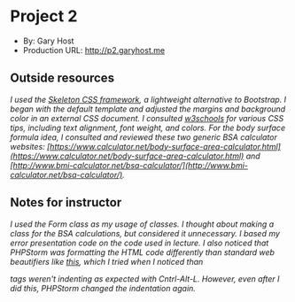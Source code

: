 # Project 2
+ By: Gary Host
+ Production URL: <http://p2.garyhost.me>

## Outside resources
*I used the [Skeleton CSS framework](http://getskeleton.com/), a lightweight alternative to Bootstrap. I began with the default template and adjusted the margins and background color in an external CSS document. I consulted [w3schools](https://www.w3schools.com/) for various CSS tips, including text alignment, font weight, and colors. For the body surface formula idea, I consulted and reviewed these two generic BSA calculator websites: [https://www.calculator.net/body-surface-area-calculator.html](https://www.calculator.net/body-surface-area-calculator.html) and [http://www.bmi-calculator.net/bsa-calculator/](http://www.bmi-calculator.net/bsa-calculator/).*

## Notes for instructor
*I used the Form class as my usage of classes. I thought about making a class for the BSA calculations, but considered it unnecessary. I based my error presentation code on the code used in lecture. I also noticed that PHPStorm was formatting the HTML code differently than standard web beautifiers like [this](https://www.freeformatter.com/html-formatter.html), which I tried when I noticed than <div> tags weren't indenting as expected with Cntrl-Alt-L. However, even after I did this, PHPStorm changed the indentation again.*
